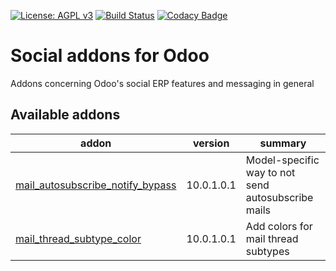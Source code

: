 [![License: AGPL v3](https://img.shields.io/badge/License-AGPL%20v3-blue.svg)](https://www.gnu.org/licenses/agpl-3.0)
[![Build Status](https://travis-ci.org/Tawasta/social.svg?branch=10.0)](https://travis-ci.org/Tawasta/social)
[![Codacy Badge](https://api.codacy.com/project/badge/Grade/289933bab8a74bb2b4ca13460b7ab55b)](https://www.codacy.com/app/Tawasta/social?utm_source=github.com&amp;utm_medium=referral&amp;utm_content=Tawasta/social&amp;utm_campaign=Badge_Grade)

Social addons for Odoo
======================

Addons concerning Odoo's social ERP features and messaging in general

[//]: # (addons)

Available addons
----------------
addon | version | summary
--- | --- | ---
[mail_autosubscribe_notify_bypass](mail_autosubscribe_notify_bypass/) | 10.0.1.0.1 | Model-specific way to not send autosubscribe mails
[mail_thread_subtype_color](mail_thread_subtype_color/) | 10.0.1.0.1 | Add colors for mail thread subtypes

[//]: # (end addons)

